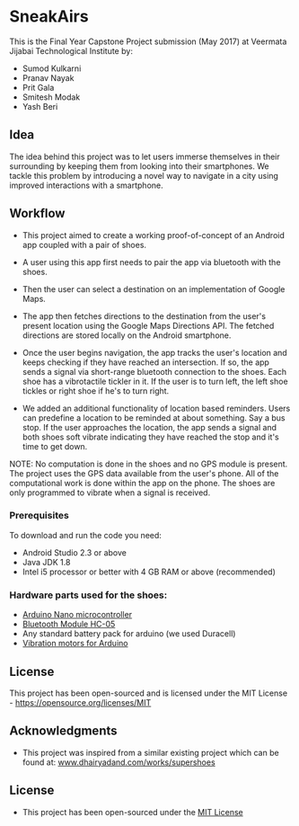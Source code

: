 # SneakAirs 

This is the Final Year Capstone Project submission (May 2017) at Veermata Jijabai Technological Institute by:

* Sumod Kulkarni
* Pranav Nayak
* Prit Gala
* Smitesh Modak
* Yash Beri

## Idea

The idea behind this project was to let users immerse themselves in their surrounding by keeping them from looking into their smartphones. We tackle this problem by introducing a novel way to navigate in a city using improved interactions with a smartphone.


## Workflow

* This project aimed to create a working proof-of-concept of an Android app coupled with a pair of shoes.
* A user using this app first needs to pair the app via bluetooth with the shoes.
* Then the user can select a destination on an implementation of Google Maps.
* The app then fetches directions to the destination from the user's present location using the Google Maps Directions API.
The fetched directions are stored locally on the Android smartphone. 
* Once the user begins navigation, the app tracks the user's location and keeps checking if they have reached an intersection. If so, the app sends a signal via short-range bluetooth connection to the shoes. 
Each shoe has a vibrotactile tickler in it. If the user is to turn left, the left shoe tickles or right shoe if he's to turn right.

* We added an additional functionality of location based reminders.
Users can predefine a location to be reminded at about something. Say a bus stop.
If the user approaches the location, the app sends a signal and both shoes soft vibrate indicating they have reached the stop and it's time to get down.

NOTE: No computation is done in the shoes and no GPS module is present. The project uses the GPS data available from the user's phone. All of the computational work is done within the app on the phone. The shoes are only programmed to vibrate when a signal is received.

### Prerequisites

To download and run the code you need:

* Android Studio 2.3 or above
* Java JDK 1.8
* Intel i5 processor or better with 4 GB RAM or above (recommended)


### Hardware parts used for the shoes:

* [Arduino Nano microcontroller](https://www.amazon.com/gp/aw/d/B0713XK923/ref=mp_s_a_1_3?ie=UTF8&qid=1515420839&sr=8-3&pi=AC_SX236_SY340_QL65&keywords=arduino+nano&dpPl=1&dpID=51d1hIDOGxL&ref=plSrch)
* [Bluetooth Module HC-05](https://www.amazon.com/gp/aw/d/B074GMQ6G3/ref=mp_s_a_1_7?ie=UTF8&qid=1515420732&sr=8-7&pi=AC_SX236_SY340_FMwebp_QL65&keywords=hc05+bluetooth+module&dpPl=1&dpID=5126rOXcenL&ref=plSrch)
* Any standard battery pack for arduino (we used Duracell)
* [Vibration motors for Arduino](https://www.amazon.com/Vibrating-Vibration-Arduino-Projects-9000RPM/dp/B075V4HV31)


## License

This project has been open-sourced and is licensed under the MIT License - https://opensource.org/licenses/MIT

## Acknowledgments

* This project was inspired from a similar existing project which can be found at: www.dhairyadand.com/works/supershoes

## License

* This project has been open-sourced under the [MIT License](https://opensource.org/licenses/MIT)

